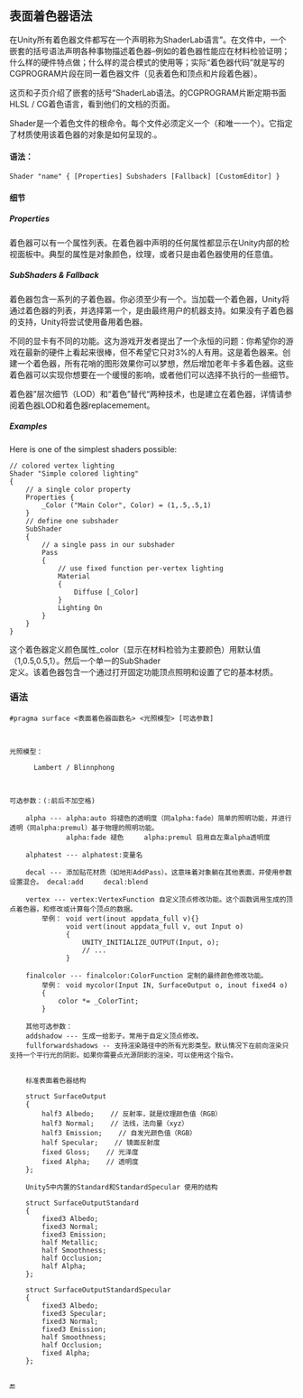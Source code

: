 ## 表面着色器语法

在Unity所有着色器文件都写在一个声明称为ShaderLab语言”。在文件中，一个嵌套的括号语法声明各种事物描述着色器–例如的着色器性能应在材料检验证明；什么样的硬件特点做；什么样的混合模式的使用等；实际“着色器代码”就是写的CGPROGRAM片段在同一着色器文件（见表着色和顶点和片段着色器）。

这页和子页介绍了嵌套的括号“ShaderLab语法。的CGPROGRAM片断定期书面HLSL / CG着色语言，看到他们的文档的页面。

Shader是一个着色文件的根命令。每个文件必须定义一个（和唯一一个）。它指定了材质使用该着色器的对象是如何呈现的.。

#### 语法：

```
Shader "name" { [Properties] Subshaders [Fallback] [CustomEditor] }
```

#### 细节

##### Properties

着色器可以有一个属性列表。在着色器中声明的任何属性都显示在Unity内部的检视面板中。典型的属性是对象颜色，纹理，或者只是由着色器使用的任意值。

##### SubShaders & Fallback

着色器包含一系列的子着色器。你必须至少有一个。当加载一个着色器，Unity将通过着色器的列表，并选择第一个，是由最终用户的机器支持。如果没有子着色器的支持，Unity将尝试使用备用着色器。

不同的显卡有不同的功能。这为游戏开发者提出了一个永恒的问题：你希望你的游戏在最新的硬件上看起来很棒，但不希望它只对3%的人有用。这是着色器来。创建一个着色器，所有花哨的图形效果你可以梦想，然后增加老年卡多着色器。这些着色器可以实现你想要在一个缓慢的影响，或者他们可以选择不执行的一些细节。

着色器”层次细节（LOD）和“着色”替代“两种技术，也是建立在着色器，详情请参阅着色器LOD和着色器replacemement。

##### Examples

Here is one of the simplest shaders possible:

```
// colored vertex lighting
Shader "Simple colored lighting"
{
    // a single color property
    Properties {
        _Color ("Main Color", Color) = (1,.5,.5,1)
    }
    // define one subshader
    SubShader
    {
        // a single pass in our subshader
        Pass
        {
            // use fixed function per-vertex lighting
            Material
            {
                Diffuse [_Color]
            }
            Lighting On
        }
    }
}
```

这个着色器定义颜色属性\_color（显示在材料检验为主要颜色）用默认值（1,0.5,0.5,1）。然后一个单一的SubShader  
定义。该着色器包含一个通过打开固定功能顶点照明和设置了它的基本材质。

### 语法

```
#pragma surface <表面着色器函数名> <光照模型> [可选参数]



光照模型：

      Lambert / Blinnphong



可选参数：(:前后不加空格)

    alpha --- alpha:auto 将褪色的透明度（同alpha:fade）简单的照明功能，并进行透明（同alpha:premul）基于物理的照明功能。
              alpha:fade 褪色     alpha:premul 启用自左乘alpha透明度

    alphatest --- alphatest:变量名

    decal --- 添加贴花材质（如地形AddPass）。这意味着对象躺在其他表面，并使用参数设置混合。 decal:add     decal:blend

    vertex --- vertex:VertexFunction 自定义顶点修改功能。这个函数调用生成的顶点着色器，和修改或计算每个顶点的数据。
        举例： void vert(inout appdata_full v){}
              void vert(inout appdata_full v, out Input o)
              {
                  UNITY_INITIALIZE_OUTPUT(Input, o);
                  // ...
              }
                
    finalcolor --- finalcolor:ColorFunction 定制的最终颜色修改功能。
        举例： void mycolor(Input IN, SurfaceOutput o, inout fixed4 o)
        {
            color *= _ColorTint;
        }
        
    其他可选参数：
    addshadow --- 生成一给影子。常用于自定义顶点修改。
    fullforwardshadows -- 支持渲染路径中的所有光影类型。默认情况下在前向渲染只支持一个平行光的阴影。如果你需要点光源阴影的渲染，可以使用这个指令。
    
    
    标准表面着色器结构
    
    struct SurfaceOutput
    {
        half3 Albedo;    // 反射率，就是纹理颜色值（RGB）
        half3 Normal;    // 法线，法向量（xyz）
        half3 Emission;    // 自发光颜色值（RGB）
        half Specular;    // 镜面反射度
        fixed Gloss;    // 光泽度
        fixed Alpha;    // 透明度
    };
    
    Unity5中内置的Standard和StandardSpecular 使用的结构
    
    struct SurfaceOutputStandard
    {
        fixed3 Albedo;
        fixed3 Normal;
        fixed3 Emission;
        half Metallic;
        half Smoothness;
        half Occlusion;
        half Alpha;
    };
    
    struct SurfaceOutputStandardSpecular
    {
        fixed3 Albedo;
        fixed3 Specular;
        fixed3 Normal;
        fixed3 Emission;
        half Smoothness;
        half Occlusion;
        fixed Alpha;
    };
    
```

🔚

